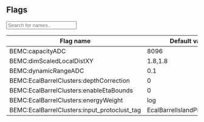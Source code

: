 <div>
<h2>Flags</h2>
<input type="text" id="myInput" onkeyup="filterTableRowsByInput('myInput', 'myTable')" placeholder="Search for names..">
   <table id="myTable">
        <thead>
            <tr>
                <th>Flag name</th>
                <th>Default value</th>
                <th>Description</th>
            </tr>
        </thead>
        <tbody>
            <tr>
                <td>BEMC:capacityADC</td>
                <td>8096</td>
                <td>8096</td>
            </tr>
            <tr>
                <td>BEMC:dimScaledLocalDistXY</td>
                <td>1.8,1.8 </td>
                <td>1.8,1.8</td>
            </tr>
            <tr> 
                <td>BEMC:dynamicRangeADC</td>
                <td>0.1</td>
                <td>0.1</td>
            </tr>
            <tr>
                <td>BEMC:EcalBarrelClusters:depthCorrection</td>
                <td>0</td>
                <td>0</td>
            </tr>
            <tr>
                <td>BEMC:EcalBarrelClusters:enableEtaBounds</td>
                <td>0</td>
                <td>0</td>
            </tr>
            <tr>
                <td>BEMC:EcalBarrelClusters:energyWeight</td>
                <td>log</td>
                <td>log</td>
            </tr>
            <tr>
                <td>BEMC:EcalBarrelClusters:input_protoclust_tag</td>
                <td>EcalBarrelIslandProtoClusters </td>
                <td>EcalBarrelIslandProtoClusters</td>
            </tr>
        </tbody>
    </table>
</table>
</div>
